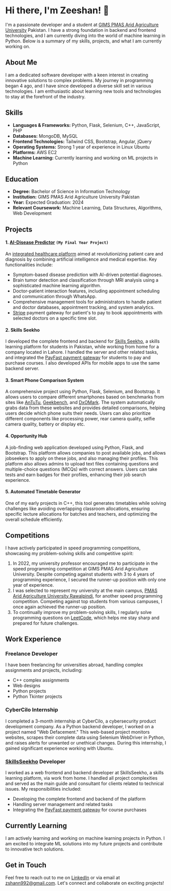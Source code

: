 # Hi there, I'm Zeeshan! 👋

I'm a passionate developer and a student at [GIMS PMAS Arid Agriculture University](http://www.gims.edu.pk/) Pakistan. I have a strong foundation in backend and frontend technologies, and I am currently diving into the world of machine learning in Python. Below is a summary of my skills, projects, and what I am currently working on.

## About Me
I am a dedicated software developer with a keen interest in creating innovative solutions to complex problems. My journey in programming began 4 ago, and I have since developed a diverse skill set in various technologies. I am enthusiastic about learning new tools and technologies to stay at the forefront of the industry.

## Skills
- **Languages & Frameworks:** Python, Flask, Selenium, C++, JavaScript, PHP
- **Databases:** MongoDB, MySQL
- **Frontend Technologies:** Tailwind CSS, Bootstrap, Angular, jQuery
- **Operating Systems:** Strong 1 year of experience in Linux Ubuntu
- **Platforms:** AWS EC2
- **Machine Learning:** Currently learning and working on ML projects in Python

## Education
- **Degree:** Bachelor of Science in Information Technology
- **Institution:** GIMS PMAS Arid Agriculture University Pakistan
- **Year:** Expected Graduation: 2024
- **Relevant Coursework:** Machine Learning, Data Structures, Algorithms, Web Development

## Projects

#### 1. [AI-Disease Predictor](http://ec2-18-117-234-244.us-east-2.compute.amazonaws.com/home) `(My Final Year Project)`
An [integrated healthcare platform](http://ec2-18-117-234-244.us-east-2.compute.amazonaws.com/home) aimed at revolutionizing patient care and diagnosis by combining artificial intelligence and medical expertise. Key functionalities include:
- Symptom-based disease prediction with AI-driven potential diagnoses.
- Brain tumor detection and classification through MRI analysis using a sophisticated machine learning algorithm.
- Doctor-patient interaction features, including appointment scheduling and communication through WhatsApp.
- Comprehensive management tools for administrators to handle patient and doctor databases, appointment tracking, and system analytics.
- [Stripe](https://stripe.com/) payment gateway for patient's to pay to book appointments with selected doctors on a specific time slot.

#### 2. Skills Seekho
I developed the complete frontend and backend for [Skills Seekho](https://www.skillsseekho.com), a skills learning platform for students in Pakistan, while working from home for a company located in Lahore. I handled the server and other related tasks, and integrated the [PayFast payment gateway](https://gopayfast.com/) for students to pay and purchase courses. I also developed APIs for mobile apps to use the same backend server.

#### 3. Smart Phone Comparison System
A comprehensive project using Python, Flask, Selenium, and Bootstrap. It allows users to compare different smartphones based on benchmarks from sites like [AnTuTu](https://www.antutu.com), [Geekbench](https://www.geekbench.com), and [DxOMark](https://www.dxomark.com). The system automatically grabs data from these websites and provides detailed comparisons, helping users decide which phone suits their needs. Users can also prioritize different components like processing power, rear camera quality, selfie camera quality, battery or display etc.

#### 4. Opportunity Hub
A job-finding web application developed using Python, Flask, and Bootstrap. This platform allows companies to post available jobs, and allows jobseekers to apply on these jobs, and also managing their profiles. This platform also allows admins to upload text files containing questions and multiple-choice questions (MCQs) with correct answers. Users can take tests and earn badges for their profiles, enhancing their job search experience.

#### 5. Automated Timetable Generator
One of my early projects in C++, this tool generates timetables while solving challenges like avoiding overlapping classroom allocations, ensuring specific lecture allocations for batches and teachers, and optimizing the overall schedule efficiently.

## Competitions
I have actively participated in speed programming competitions, showcasing my problem-solving skills and competitive spirit:
1. In 2022, my university professor encouraged me to participate in the speed programming competition at GIMS PMAS Arid Agriculture University. Despite competing against students with 3 to 4 years of programming experience, I secured the runner-up position with only one year of experience.
2. I was selected to represent my university at the main campus, [PMAS Arid Agriculture University Rawalpindi](https://www.uaar.edu.pk/index.php), for another speed programming competition. Competing against top students from various campuses, I once again achieved the runner-up position.
3. To continually improve my problem-solving skills, I regularly solve programming questions on [LeetCode](https://www.leetcode.com), which helps me stay sharp and prepared for future challenges.

## Work Experience
### Freelance Developer
I have been freelancing for universities abroad, handling complex assignments and projects, including:
- C++ complex assignments
- Web designs
- Python projects
- Python Tkinter projects

### CyberCilo Internship
I completed a 3-month internship at CyberCilo, a cybersecurity product development company. As a Python backend developer, I worked on a project named "Web Defacement." This web-based project monitors websites, scrapes their complete data using Selenium WebDriver in Python, and raises alerts for unwanted or unethical changes. During this internship, I gained significant experience working with Ubuntu.

### [SkillsSeekho](https://www.skillsseekho.com) Developer
I worked as a web frontend and backend developer at SkillsSeekho, a skills learning platform, via work from home. I handled all project complexities and served as the main guide and consultant for clients related to technical issues. My responsibilities included:
- Developing the complete frontend and backend of the platform
- Handling server management and related tasks
- Integrating the [PayFast payment gateway](https://gopayfast.com/) for course purchases

## Currently Learning
I am actively learning and working on machine learning projects in Python. I am excited to integrate ML solutions into my future projects and contribute to innovative tech solutions.

## Get in Touch
Feel free to reach out to me on [LinkedIn](your-linkedin-profile) or via email at zshann992@gmail.com. Let's connect and collaborate on exciting projects!
